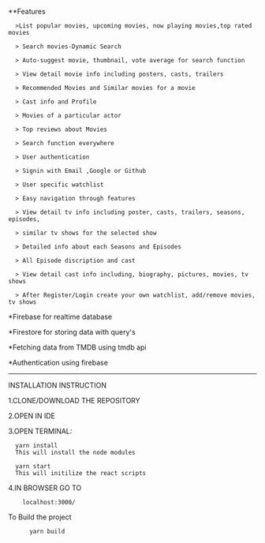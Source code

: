 **Features

      >List popular movies, upcoming movies, now playing movies,top rated movies
      
      > Search movies-Dynamic Search
      
      > Auto-suggest movie, thumbnail, vote average for search function
      
      > View detail movie info including posters, casts, trailers
      
      > Recommended Movies and Similar movies for a movie
      
      > Cast info and Profile
      
      > Movies of a particular actor
      
      > Top reviews about Movies
      
      > Search function everywhere
      
      > User authentication
      
      > Signin with Email ,Google or Github
      
      > User specific watchlist
      
      > Easy navigation through features
      
      > View detail tv info including poster, casts, trailers, seasons, episodes,
      
      > similar tv shows for the selected show
      
      > Detailed info about each Seasons and Episodes
      
      > All Episode discription and cast
      
      > View detail cast info including, biography, pictures, movies, tv shows
      
      > After Register/Login create your own watchlist, add/remove movies, tv shows
      

  *Firebase for realtime database
  
  *Firestore for storing data with query's 
  
  *Fetching data from TMDB using tmdb api
  
  *Authentication using firebase

--------------------------------------------------------------------------------

INSTALLATION INSTRUCTION

1.CLONE/DOWNLOAD THE REPOSITORY

2.OPEN IN IDE

3.OPEN TERMINAL:

  
      yarn install
      This will install the node modules
      
      yarn start
      This will initilize the react scripts
      
4.IN BROWSER GO TO
        
        localhost:3000/
        
   To Build the project
          
          yarn build
  
  

